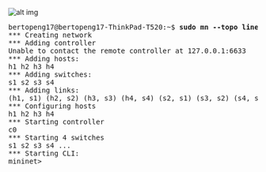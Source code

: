 ![alt img](https://github.com/syaifulahdan/mininet/blob/master/finalp-ppj/image/Screenshot%20from%202016-04-28%2022:24:53.png)

<pre>
bertopeng17@bertopeng17-ThinkPad-T520:~$ <b>sudo mn --topo linear,4 --mac --switch ovsk --controller=remote</b>
*** Creating network
*** Adding controller
Unable to contact the remote controller at 127.0.0.1:6633
*** Adding hosts:
h1 h2 h3 h4 
*** Adding switches:
s1 s2 s3 s4 
*** Adding links:
(h1, s1) (h2, s2) (h3, s3) (h4, s4) (s2, s1) (s3, s2) (s4, s3) 
*** Configuring hosts
h1 h2 h3 h4 
*** Starting controller
c0 
*** Starting 4 switches
s1 s2 s3 s4 ...
*** Starting CLI:
mininet> 

</pre>
